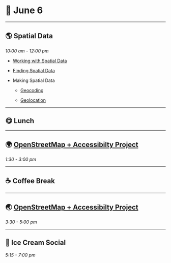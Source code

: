 # 🌿 June 6

<hr>

## 🌎 Spatial Data
_10:00 am - 12:00 pm_  

- [Working with Spatial Data](https://lincolnmullen.com/projects/spatial-workshop/spatial-data.html)

- [Finding Spatial Data](https://libguides.bc.edu/gis/finddata)


- Making Spatial Data
    - [Geocoding](https://programminghistorian.org/en/lessons/finding-places-world-historical-gazetteer)

    - [Geolocation](https://www.bellingcat.com/tag/geolocation/)
<hr>

## 😋 Lunch

<hr>

## 🌍 [OpenStreetMap + Accessibilty Project](../accessibility-project/)
_1:30 - 3:00 pm_ 


<hr>

## ☕ Coffee Break

<hr>

## 🌏 [OpenStreetMap + Accessibilty Project](../accessibility-project/)
_3:30 - 5:00 pm_ 


<hr>

## 🍨 Ice Cream Social
_5:15 - 7:00 pm_ 

